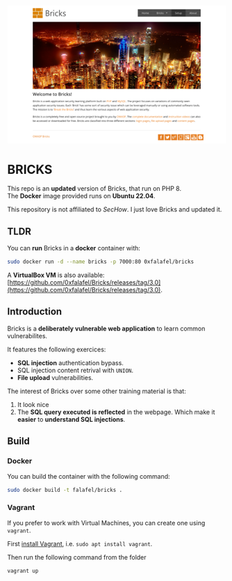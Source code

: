 ![Bricks home page](./images/Screenshot.png)

# BRICKS
This repo is an __updated__ version of Bricks, that run on PHP 8.  
The __Docker__ image provided runs on __Ubuntu 22.04__.

This repository is not affiliated to _SecHow_. I just love Bricks and updated it.

## TLDR

You can __run__ Bricks in a __docker__ container with:

```bash
sudo docker run -d --name bricks -p 7000:80 0xfalafel/bricks
```

A __VirtualBox VM__ is also available: [https://github.com/0xfalafel/Bricks/releases/tag/3.0](https://github.com/0xfalafel/Bricks/releases/tag/3.0).

## Introduction

Bricks is a **deliberately vulnerable web application** to learn common vulnerabilites.

It features the following exercices:

* **SQL injection** authentication bypass.
* SQL injection content retrival with `UNION`.
* **File upload** vulnerabilities.


The interest of Bricks over some other training material is that:

1. It look nice
2. The **SQL query executed is reflected** in the webpage. Which make it **easier** to **understand SQL injections**.

## Build

### Docker

You can build the container with the following command:

```bash
sudo docker build -t falafel/bricks .
```

### Vagrant

If you prefer to work with Virtual Machines, you can create one using `vagrant`.

First [install Vagrant](https://developer.hashicorp.com/vagrant/downloads), i.e. `sudo apt install vagrant`.

Then run the following command from the folder
```bash
vagrant up
```
